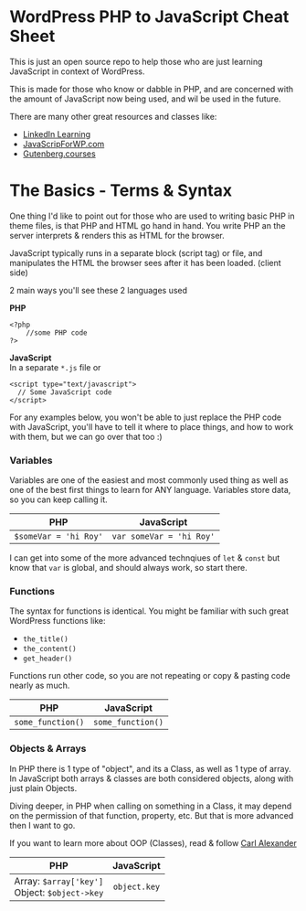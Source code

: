 # WordPress PHP to JavaScript Cheat Sheet
This is just an open source repo to help those who are just learning JavaScript in context of WordPress. 

This is made for those who know or dabble in PHP, and are concerned with the amount of JavaScript now being used, and wil be used in the future.

There are many other great resources and classes like:
* [LinkedIn Learning](https://www.linkedin.com/learning/me)
* [JavaScripForWP.com](https://javascriptforwp.com/)
* [Gutenberg.courses](https://gutenberg.courses/)


# The Basics - Terms & Syntax
One thing I'd like to point out for those who are used to writing basic PHP in theme files, is that PHP and HTML go hand in hand. You write PHP an the server interprets & renders this as HTML for the browser.

JavaScript typically runs in a separate block (script tag) or file, and manipulates the HTML the browser sees after it has been loaded. (client side)

2 main ways you'll see these 2 languages used

__PHP__  
```
<?php 
    //some PHP code 
?>
```

__JavaScript__  
In a separate `*.js` file or 
```
<script type="text/javascript">
  // Some JavaScript code 
</script>
```


For any examples below, you won't be able to just replace the PHP code with JavaScript, you'll have to tell it where to place things, and how to work with them, but we can go over that too :)

### Variables
Variables are one of the easiest and most commonly used thing as well as one of the best first things to learn for ANY language. Variables store data, so you can keep calling it.

| PHP   |      JavaScript      |
|----------|:-------------:|
| ```$someVar = 'hi Roy'``` |  ```var someVar = 'hi Roy'``` |

I can get into some of the more advanced technqiues of `let` & `const` but know that `var` is global, and should always work, so start there.

### Functions
The syntax for functions is identical. You might be familiar with such great WordPress functions like:
* `the_title()`
* `the_content()`
* `get_header()`

Functions run other code, so you are not repeating or copy & pasting code nearly as much.

| PHP   |      JavaScript      |
|----------|:-------------:|
| ```some_function()``` |  ```some_function()``` |


### Objects & Arrays
In PHP there is 1 type of "object", and its a Class, as well as 1 type of array. In JavaScript both arrays & classes are both considered objects, along with just plain Objects.

Diving deeper, in PHP when calling on something in a Class, it may depend on the permission of that function, property, etc. But that is more advanced then I want to go.   

If you want to learn more about OOP (Classes), read & follow [Carl Alexander](https://carlalexander.ca/) 

| PHP   |      JavaScript      |
|----------|:-------------:|
| Array: ```$array['key']``` <br/> Object: ```$object->key```  |  ```object.key``` |
